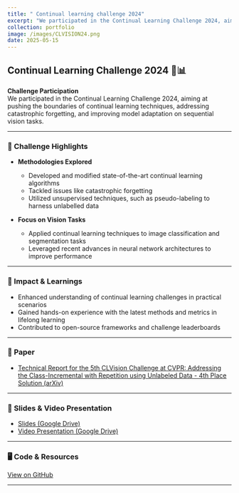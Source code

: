 ```yaml
---
title: " Continual learning challenge 2024"
excerpt: "We participated in the Continual Learning Challenge 2024, aiming at pushing the boundaries of continual learning techniques, addressing catastrophic forgetting, and improving model adaptation on sequential vision tasks. <br/><img src='/images/CLVISION24.png'>"
collection: portfolio
image: /images/CLVISION24.png
date: 2025-05-15
---
```


## Continual Learning Challenge 2024 🧠📊

**Challenge Participation**  
We participated in the Continual Learning Challenge 2024, aiming at pushing the boundaries of continual learning techniques, addressing catastrophic forgetting, and improving model adaptation on sequential vision tasks.

---

### 🎯 Challenge Highlights

- **Methodologies Explored**  
  - Developed and modified state-of-the-art continual learning algorithms  
  - Tackled issues like catastrophic forgetting  
  - Utilized unsupervised techniques, such as pseudo-labeling to harness unlabelled data

- **Focus on Vision Tasks**  
  - Applied continual learning techniques to image classification and segmentation tasks  
  - Leveraged recent advances in neural network architectures to improve performance  

---

### 🚀 Impact & Learnings

- Enhanced understanding of continual learning challenges in practical scenarios  
- Gained hands-on experience with the latest methods and metrics in lifelong learning  
- Contributed to open-source frameworks and challenge leaderboards  

---

### 📄 Paper

- [Technical Report for the 5th CLVision Challenge at CVPR: Addressing the Class-Incremental with Repetition using Unlabeled Data - 4th Place Solution (arXiv)](https://arxiv.org/abs/2503.15697) 

---

### 🎥 Slides & Video Presentation

- [Slides (Google Drive)](https://drive.google.com/file/d/1Mkacx4i0VreI_Zceod7Jrc4TJJ08VG87/view?usp=drive_link)  
- [Video Presentation (Google Drive)](https://drive.google.com/file/d/15bXLzPjYiOdZcdnyxudpPCxTrmuyIVdQ/view?usp=drive_link)  

---

### 🖥️ Code & Resources

[View on GitHub](https://github.com/panagiotamoraiti/continual-learning-challenge-2024)

---
